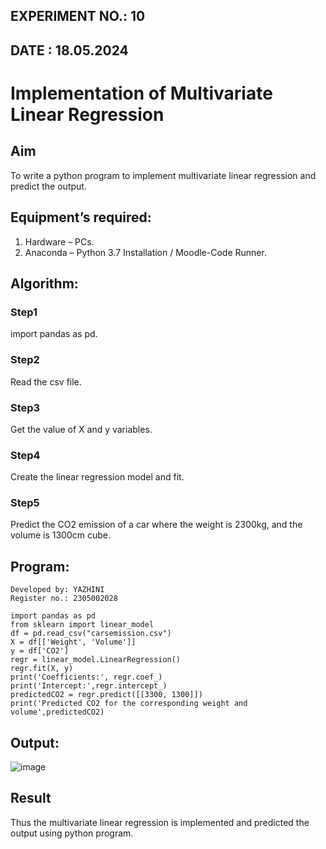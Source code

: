 ## EXPERIMENT NO.: 10
## DATE : 18.05.2024

# Implementation of Multivariate Linear Regression
## Aim
To write a python program to implement multivariate linear regression and predict the output.
## Equipment’s required:
1.	Hardware – PCs.
2.	Anaconda – Python 3.7 Installation / Moodle-Code Runner.
## Algorithm:

### Step1
import pandas as pd.

### Step2
Read the csv file.

### Step3
Get the value of X and y variables.

### Step4
Create the linear regression model and fit.

### Step5
Predict the CO2 emission of a car where the weight is 2300kg, and the volume is 1300cm cube.



## Program:
```
Developed by: YAZHINI
Register no.: 2305002028

import pandas as pd
from sklearn import linear_model
df = pd.read_csv("carsemission.csv")
X = df[['Weight', 'Volume']]
y = df['CO2']
regr = linear_model.LinearRegression()
regr.fit(X, y)
print('Coefficients:', regr.coef_)
print('Intercept:',regr.intercept_)
predictedCO2 = regr.predict([[3300, 1300]])
print('Predicted CO2 for the corresponding weight and volume',predictedCO2)

```
## Output:

![image](https://github.com/Yazhinielangovan/Multivariate-Linear-Regression/assets/155508323/9bff7aaa-509e-4ab8-977f-dc06c3622b48)

## Result
Thus the multivariate linear regression is implemented and predicted the output using python program.
